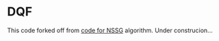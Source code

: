 # DQF
This code forked off from [code for NSSG](https://github.com/ZJULearning/ssg) algorithm.
Under construcion...
